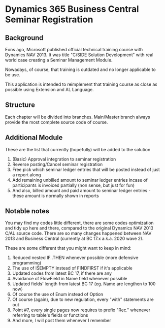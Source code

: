 # Dynamics 365 Business Central Seminar Registration

## Background
Eons ago, Microsoft published official technical training course with Dynamics NAV 2013. It was title "C/SIDE Solution Development" with real world case creating a Seminar Management Module.

Nowadays, of course, that training is outdated and no longer applicable to be use.

This application is intended to reimplement that training course as close as possible using Extension and AL Language.

## Structure
Each chapter will be divided into branches. Main/Master branch always provide the most complete source code of course.

## Additional Module
These are the list that currently (hopefully) will be added to the solution
1.	(Basic) Approval integration to seminar registration
2.	Reverse posting/Cancel seminar registration
3.  Free pick which seminar ledger entries that will be posted instead of just a report along
4.  Add remaining unbilled amount to seminar ledger entries incase of participants is invoiced partially (non sense, but just for fun)
5.  And also, billed amount and paid amount to seminar ledger entries - these amount is normally shown in reports

## Notable notes
You may find my codes little different, there are some codes optimization and tidy up here and there, compared to the original Dynamics NAV 2013 C/AL source code. There are so many changes happened between NAV 2013 and Business Central (currently at BC 17.x a.k.a. 2020 wave 2).

These are some different that you might want to keep in mind:
1.  Reduced nested IF..THEN whenever possible (more defensive programming)
2.  The use of ISEMPTY instead of FINDFIRST if it's applicable
3.  Updated codes from latest BC 17, if there are any
4.  Avoidance of FlowField in Name field whenever possible
5.  Updated fields' length from latest BC 17 (eg. Name are lengthen to 100 now)
6.  Of course the use of Enum instead of Option
7.  Of course (again), due to new regulation, every "with" statements are out
8.  Point #7, every single pages now requires to prefix "Rec." whenever referring to table's fields or functions
9.  And more, I will post them whenever I remember